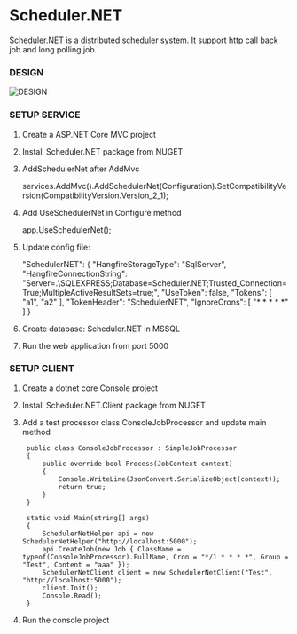 # Scheduler.NET

Scheduler.NET is a distributed scheduler system. It support http call back job and long polling job.

### DESIGN

![DESIGN](https://github.com/zlzforever/Scheduler.NET/blob/master/images/1.png)

### SETUP SERVICE

1. Create a ASP.NET Core MVC project
2. Install Scheduler.NET package from NUGET
3. AddSchedulerNet after AddMvc

	services.AddMvc().AddSchedulerNet(Configuration).SetCompatibilityVersion(CompatibilityVersion.Version_2_1);

4. Add UseSchedulerNet in Configure method
	
	app.UseSchedulerNet();

5. Update config file:

	"SchedulerNET": {
		"HangfireStorageType": "SqlServer",
		"HangfireConnectionString": "Server=.\\SQLEXPRESS;Database=Scheduler.NET;Trusted_Connection=True;MultipleActiveResultSets=true;",
		"UseToken": false,
		"Tokens": [ "a1", "a2" ],
		"TokenHeader": "SchedulerNET",
		"IgnoreCrons": [ "* * * * *" ]
	}

6. Create database: Scheduler.NET in MSSQL
7. Run the web application from port 5000

### SETUP CLIENT

1. Create a dotnet core Console project
2. Install Scheduler.NET.Client package from NUGET
3. Add a test processor class ConsoleJobProcessor and update main method

		public class ConsoleJobProcessor : SimpleJobProcessor
		{
			public override bool Process(JobContext context)
			{
				Console.WriteLine(JsonConvert.SerializeObject(context));
				return true;
			}
		}

		static void Main(string[] args)
		{
			SchedulerNetHelper api = new SchedulerNetHelper("http://localhost:5000");
			api.CreateJob(new Job { ClassName = typeof(ConsoleJobProcessor).FullName, Cron = "*/1 * * * *", Group = "Test", Content = "aaa" });
			SchedulerNetClient client = new SchedulerNetClient("Test", "http://localhost:5000");
			client.Init();
			Console.Read();
		}

4. Run the console project